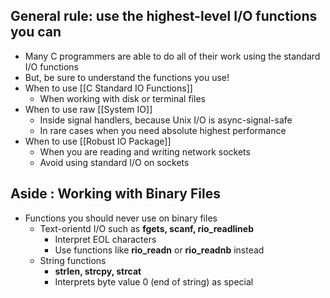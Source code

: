 ## General rule: use the highest-level I/O functions you can
- Many C programmers are able to do all of their work using the standard I/O functions
- But, be sure to understand the functions you use!
- When to use [[C Standard IO Functions]]
	- When working with disk or terminal files
- When to use raw [[System IO]] 
	- Inside signal handlers, because Unix I/O is async-signal-safe
	- In rare cases when you need absolute highest performance
- When to use [[Robust IO Package]]
	- When you are reading and writing network sockets
	- Avoid using standard I/O on sockets
## Aside : Working with Binary Files
- Functions you should never use on binary files
	- Text-orientd I/O such as **fgets, scanf, rio_readlineb**
		- Interpret EOL characters
		- Use functions like **rio_readn** or **rio_readnb** instead
	- String functions
		- **strlen, strcpy, strcat**
		- Interprets byte value 0 (end of string) as special